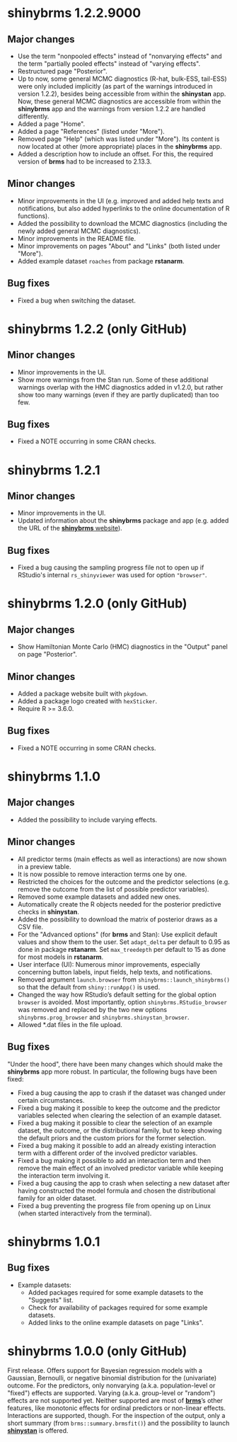 # shinybrms 1.2.2.9000

## Major changes

  - Use the term "nonpooled effects" instead of "nonvarying effects" and
    the term "partially pooled effects" instead of "varying effects".
  - Restructured page "Posterior".
  - Up to now, some general MCMC diagnostics (R-hat, bulk-ESS, tail-ESS)
    were only included implicitly (as part of the warnings introduced in
    version 1.2.2), besides being accessible from within the
    **shinystan** app. Now, these general MCMC diagnostics are
    accessible from within the **shinybrms** app and the warnings from
    version 1.2.2 are handled differently.
  - Added a page "Home".
  - Added a page "References" (listed under "More").
  - Removed page "Help" (which was listed under "More"). Its content is
    now located at other (more appropriate) places in the **shinybrms**
    app.
  - Added a description how to include an offset. For this, the required
    version of **brms** had to be increased to 2.13.3.

## Minor changes

  - Minor improvements in the UI (e.g. improved and added help texts and
    notifications, but also added hyperlinks to the online documentation
    of R functions).
  - Added the possibility to download the MCMC diagnostics (including
    the newly added general MCMC diagnostics).
  - Minor improvements in the README file.
  - Minor improvements on pages "About" and "Links" (both listed under
    "More").
  - Added example dataset `roaches` from package **rstanarm**.

## Bug fixes

  - Fixed a bug when switching the dataset.

# shinybrms 1.2.2 (only GitHub)

## Minor changes

  - Minor improvements in the UI.
  - Show more warnings from the Stan run. Some of these additional 
    warnings overlap with the HMC diagnostics added in v1.2.0, but
    rather show too many warnings (even if they are partly duplicated)
    than too few.

## Bug fixes

  - Fixed a NOTE occurring in some CRAN checks.

# shinybrms 1.2.1

## Minor changes

  - Minor improvements in the UI.
  - Updated information about the **shinybrms** package and app
    (e.g. added the URL of the 
    [**shinybrms** website](https://fweber144.github.io/shinybrms/)).

## Bug fixes

  - Fixed a bug causing the sampling progress file not to open up if
    RStudio's internal `rs_shinyviewer` was used for option `"browser"`.

# shinybrms 1.2.0 (only GitHub)

## Major changes

  - Show Hamiltonian Monte Carlo (HMC) diagnostics in the "Output" panel
    on page "Posterior".

## Minor changes

  - Added a package website built with `pkgdown`.
  - Added a package logo created with `hexSticker`.
  - Require R \>= 3.6.0.

## Bug fixes

  - Fixed a NOTE occurring in some CRAN checks.

# shinybrms 1.1.0

## Major changes

  - Added the possibility to include varying effects.

## Minor changes

  - All predictor terms (main effects as well as interactions) are now
    shown in a preview table.
  - It is now possible to remove interaction terms one by one.
  - Restricted the choices for the outcome and the predictor selections
    (e.g. remove the outcome from the list of possible predictor
    variables).
  - Removed some example datasets and added new ones.
  - Automatically create the R objects needed for the posterior
    predictive checks in **shinystan**.
  - Added the possibility to download the matrix of posterior draws as a
    CSV file.
  - For the "Advanced options" (for **brms** and Stan): Use explicit
    default values and show them to the user. Set `adapt_delta` per
    default to 0.95 as done in package **rstanarm**. Set `max_treedepth`
    per default to 15 as done for most models in **rstanarm**.
  - User interface (UI): Numerous minor improvements, especially
    concerning button labels, input fields, help texts, and
    notifications.
  - Removed argument `launch.browser` from
    `shinybrms::launch_shinybrms()` so that the default from
    `shiny::runApp()` is used.
  - Changed the way how RStudio’s default setting for the global option
    `browser` is avoided. Most importantly, option
    `shinybrms.RStudio_browser` was removed and replaced by the two new
    options `shinybrms.prog_browser` and `shinybrms.shinystan_browser`.
  - Allowed \*.dat files in the file upload.

## Bug fixes

"Under the hood", there have been many changes which should make the
**shinybrms** app more robust. In particular, the following bugs have
been fixed:

  - Fixed a bug causing the app to crash if the dataset was changed
    under certain circumstances.
  - Fixed a bug making it possible to keep the outcome and the predictor
    variables selected when clearing the selection of an example
    dataset.
  - Fixed a bug making it possible to clear the selection of an example
    dataset, the outcome, or the distributional family, but to keep
    showing the default priors and the custom priors for the former
    selection.
  - Fixed a bug making it possible to add an already existing
    interaction term with a different order of the involved predictor
    variables.
  - Fixed a bug making it possible to add an interaction term and then
    remove the main effect of an involved predictor variable while
    keeping the interaction term involving it.
  - Fixed a bug causing the app to crash when selecting a new dataset
    after having constructed the model formula and chosen the
    distributional family for an older dataset.
  - Fixed a bug preventing the progress file from opening up on Linux
    (when started interactively from the terminal).

# shinybrms 1.0.1

## Bug fixes

  - Example datasets:
      - Added packages required for some example datasets to the
        "Suggests" list.
      - Check for availability of packages required for some example
        datasets.
      - Added links to the online example datasets on page "Links".

# shinybrms 1.0.0 (only GitHub)

First release. Offers support for Bayesian regression models with a
Gaussian, Bernoulli, or negative binomial distribution for the
(univariate) outcome. For the predictors, only nonvarying (a.k.a.
population-level or "fixed") effects are supported. Varying (a.k.a.
group-level or "random") effects are not supported yet. Neither
supported are most of
[**brms**](https://CRAN.R-project.org/package=brms)’s other features,
like monotonic effects for ordinal predictors or non-linear effects.
Interactions are supported, though. For the inspection of the output,
only a short summary (from `brms::summary.brmsfit()`) and the
possibility to launch
[**shinystan**](https://CRAN.R-project.org/package=shinystan) is
offered.

